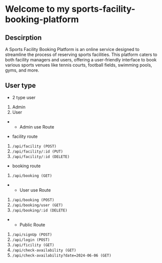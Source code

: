 # Welcome to my sports-facility-booking-platform
## Descirption 
A Sports Facility Booking Platform is an online service designed to streamline the process of reserving sports facilities. This platform caters to both facility managers and users, offering a user-friendly interface to book various sports venues like tennis courts, football fields, swimming pools, gyms, and more. 

## User type 
- 2 type user 
1) Admin 
2) User 

- - Admin use Route

- facility route
1) ```/api/facility (POST)```
2) ```/api/facility/:id (PUT)```
3) ```/api/facility/:id (DELETE)```

- booking route 
1) ```/api/booking (GET)```

- - User use Route 
1) ```/api/booking (POST)```
2) ```/api/booking/user (GET)```
3) ```/api/booking/:id (DELETE)```

- - Public Route 
1) ```/api/signUp (POST)```
1) ```/api/login (POST)```
1) ```/api/ficility (GET)```
1) ```/api/check-availability (GET)```
1) ```/api/check-availability?date=2024-06-06 (GET)```


